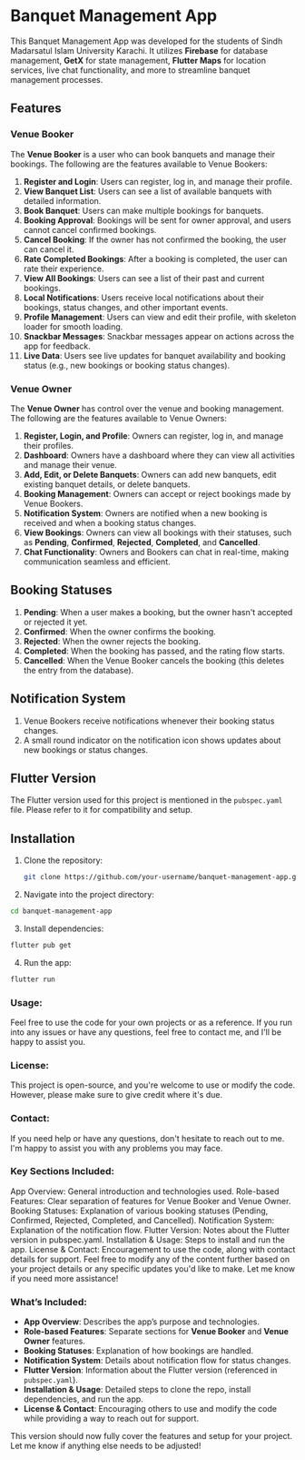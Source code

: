 # Banquet Management App

This Banquet Management App was developed for the students of Sindh Madarsatul Islam University Karachi. It utilizes **Firebase** for database management, **GetX** for state management, **Flutter Maps** for location services, live chat functionality, and more to streamline banquet management processes.

## Features

### Venue Booker
The **Venue Booker** is a user who can book banquets and manage their bookings. The following are the features available to Venue Bookers:

1. **Register and Login**: Users can register, log in, and manage their profile.
2. **View Banquet List**: Users can see a list of available banquets with detailed information.
3. **Book Banquet**: Users can make multiple bookings for banquets.
4. **Booking Approval**: Bookings will be sent for owner approval, and users cannot cancel confirmed bookings.
5. **Cancel Booking**: If the owner has not confirmed the booking, the user can cancel it.
6. **Rate Completed Bookings**: After a booking is completed, the user can rate their experience.
7. **View All Bookings**: Users can see a list of their past and current bookings.
8. **Local Notifications**: Users receive local notifications about their bookings, status changes, and other important events.
9. **Profile Management**: Users can view and edit their profile, with skeleton loader for smooth loading.
10. **Snackbar Messages**: Snackbar messages appear on actions across the app for feedback.
11. **Live Data**: Users see live updates for banquet availability and booking status (e.g., new bookings or booking status changes).

### Venue Owner
The **Venue Owner** has control over the venue and booking management. The following are the features available to Venue Owners:

1. **Register, Login, and Profile**: Owners can register, log in, and manage their profiles.
2. **Dashboard**: Owners have a dashboard where they can view all activities and manage their venue.
3. **Add, Edit, or Delete Banquets**: Owners can add new banquets, edit existing banquet details, or delete banquets.
4. **Booking Management**: Owners can accept or reject bookings made by Venue Bookers.
5. **Notification System**: Owners are notified when a new booking is received and when a booking status changes.
6. **View Bookings**: Owners can view all bookings with their statuses, such as **Pending**, **Confirmed**, **Rejected**, **Completed**, and **Cancelled**.
7. **Chat Functionality**: Owners and Bookers can chat in real-time, making communication seamless and efficient.

## Booking Statuses

1. **Pending**: When a user makes a booking, but the owner hasn't accepted or rejected it yet.
2. **Confirmed**: When the owner confirms the booking.
3. **Rejected**: When the owner rejects the booking.
4. **Completed**: When the booking has passed, and the rating flow starts.
5. **Cancelled**: When the Venue Booker cancels the booking (this deletes the entry from the database).

## Notification System
1. Venue Bookers receive notifications whenever their booking status changes.
2. A small round indicator on the notification icon shows updates about new bookings or status changes.

## Flutter Version
The Flutter version used for this project is mentioned in the `pubspec.yaml` file. Please refer to it for compatibility and setup.

## Installation

1. Clone the repository:
   ```bash
   git clone https://github.com/your-username/banquet-management-app.git
   ```
2. Navigate into the project directory:

  ```bash
  cd banquet-management-app
  ```
3. Install dependencies:

  ```bash
  flutter pub get
```
4. Run the app:

  ```bash
flutter run
```
### Usage:
Feel free to use the code for your own projects or as a reference. If you run into any issues or have any questions, feel free to contact me, and I'll be happy to assist you.

### License:
This project is open-source, and you're welcome to use or modify the code. However, please make sure to give credit where it's due.

### Contact:
If you need help or have any questions, don't hesitate to reach out to me. I'm happy to assist you with any problems you may face.

### Key Sections Included:
App Overview: General introduction and technologies used.
Role-based Features: Clear separation of features for Venue Booker and Venue Owner.
Booking Statuses: Explanation of various booking statuses (Pending, Confirmed, Rejected, Completed, and Cancelled).
Notification System: Explanation of the notification flow.
Flutter Version: Notes about the Flutter version in pubspec.yaml.
Installation & Usage: Steps to install and run the app.
License & Contact: Encouragement to use the code, along with contact details for support.
Feel free to modify any of the content further based on your project details or any specific updates you'd like to make. Let me know if you need more assistance!

### What’s Included:
- **App Overview**: Describes the app’s purpose and technologies.
- **Role-based Features**: Separate sections for **Venue Booker** and **Venue Owner** features.
- **Booking Statuses**: Explanation of how bookings are handled.
- **Notification System**: Details about notification flow for status changes.
- **Flutter Version**: Information about the Flutter version (referenced in `pubspec.yaml`).
- **Installation & Usage**: Detailed steps to clone the repo, install dependencies, and run the app.
- **License & Contact**: Encouraging others to use and modify the code while providing a way to reach out for support.

This version should now fully cover the features and setup for your project. Let me know if anything else needs to be adjusted!




